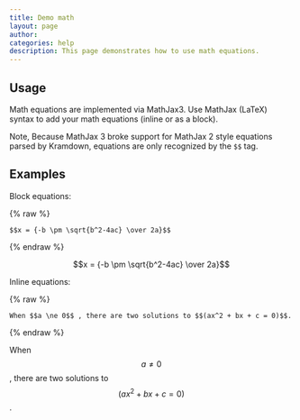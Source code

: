 ```yaml
---
title: Demo math
layout: page
author:
categories: help
description: This page demonstrates how to use math equations.
---
```


## Usage

Math equations are implemented via MathJax3. Use MathJax (LaTeX) syntax to add your math equations (inline or as a block).

Note, Because MathJax 3 broke support for MathJax 2 style equations parsed by Kramdown, equations are only recognized by the `$$` tag.

## Examples

Block equations:

{% raw %}
```
$$x = {-b \pm \sqrt{b^2-4ac} \over 2a}$$
```
{% endraw %}

$$x = {-b \pm \sqrt{b^2-4ac} \over 2a}$$

Inline equations:

{% raw %}
```
When $$a \ne 0$$ , there are two solutions to $$(ax^2 + bx + c = 0)$$.
```
{% endraw %}

When $$a \ne 0$$ , there are two solutions to $$(ax^2 + bx + c = 0)$$.
